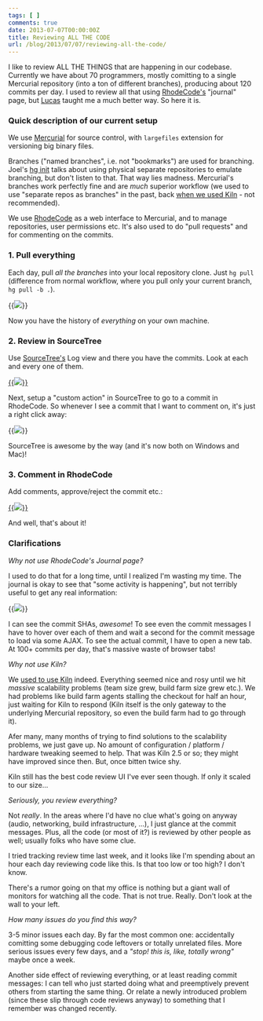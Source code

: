 ```yaml
---
tags: [ ]
comments: true
date: 2013-07-07T00:00:00Z
title: Reviewing ALL THE CODE
url: /blog/2013/07/07/reviewing-all-the-code/
---
```


I like to review ALL THE THINGS that are happening in our codebase. Currently we have about 70 programmers,
mostly comitting to a single Mercurial repository (into a ton of different branches), producing about
120 commits per day. I used to review all that using [RhodeCode's](http://rhodecode.org/) "journal" page, but [Lucas](https://twitter.com/lucasmeijer) taught me a much
better way. So here it is.


### Quick description of our current setup

We use [Mercurial](http://mercurial.selenic.com/) for source control, with `largefiles` extension for versioning big binary files.

Branches ("named branches", i.e. not "bookmarks") are used for branching. Joel's [hg init](http://hginit.com/05.html) talks about using physical separate repositories to emulate branching, but don't listen to that. That way lies madness. Mercurial's branches work perfectly fine and are *much* superior workflow (we used to use "separate repos as branches" in the past, back [when we used Kiln](http://aras-p.info/blog/2011/04/18/mercurialkiln-experience-so-far/) - not recommended).

We use [RhodeCode](http://rhodecode.org/) as a web interface to Mercurial, and to manage repositories, user permissions etc. It's also used to do "pull requests" and for commenting on the commits.


### 1. Pull everything

Each day, pull *all the branches* into your local repository clone. Just `hg pull` (difference from normal workflow,
where you pull only your current branch, `hg pull -b .`).

{{<img src="/img/blog/2013-07/review-pull.png">}}

Now you have the history of *everything* on your own machine.


### 2. Review in SourceTree

Use [SourceTree's](http://www.sourcetreeapp.com/) Log view and there you have the commits. Look at each and every one of them. 

[{{<img src="/img/blog/2013-07/review-sourcetree-500.jpg">}}](/img/blog/2013-07/review-sourcetree.png)

Next, setup a "custom action" in SourceTree to go to a commit in RhodeCode. So whenever I see a commit that I want
to comment on, it's just a right click away:

{{<img src="/img/blog/2013-07/review-customaction.png">}}

SourceTree is awesome by the way (and it's now both on Windows and Mac)!


### 3. Comment in RhodeCode

Add comments, approve/reject the commit etc.:

[{{<img src="/img/blog/2013-07/review-rhodecode-500.png">}}](/img/blog/2013-07/review-rhodecode.png)

And well, that's about it!


### Clarifications


*Why not use RhodeCode's Journal page?*

I used to do that for a long time, until I realized I'm wasting my time. The journal is okay to see that "some activity is happening", but not terribly useful to get any real information:

{{<img src="/img/blog/2013-07/review-journal.png">}}

I can see the commit SHAs, *awesome*! To see even the commit messages I have to hover over each of them and wait a second for the commit message to load via some AJAX. To see the actual commit, I have to open a new tab. At 100+ commits per day, that's massive waste of browser tabs!


*Why not use Kiln?*

We [used to use Kiln](http://aras-p.info/blog/2011/04/18/mercurialkiln-experience-so-far/) indeed. Everything seemed nice and rosy until we hit *massive* scalability problems (team size grew, build farm size grew etc.). We had problems like build farm agents stalling the checkout for half an hour, just waiting for Kiln to respond (Kiln itself is the only gateway to the underlying Mercurial repository, so even the build farm had to go through it).

Afer many, many months of trying to find solutions to the scalability problems, we just gave up. No amount of configuration / platform / hardware tweaking seemed to help. That was Kiln 2.5 or so; they might have improved since then. But, once bitten twice shy.

Kiln still has the best code review UI I've ever seen though. If only it scaled to our size...


*Seriously, you review everything?*

Not *really*. In the areas where I'd have no clue what's going on anyway (audio, networking, build infrastructure, ...), I just glance at the commit messages. Plus, all the code (or most of it?) is reviewed by other people as well; usually folks who have some clue.

I tried tracking review time last week, and it looks like I'm spending about an hour each day reviewing code like this. Is that too low or too high? I don't know.

There's a rumor going on that my office is nothing but a giant wall of monitors for watching all the code. That is not true. Really. Don't look at the wall to your left.


*How many issues do you find this way?*

3-5 minor issues each day. By far the most common one: accidentally comitting some debugging code leftovers or totally unrelated files. More serious issues every few days, and a *"stop! this is, like, totally wrong"* maybe once a week.

Another side effect of reviewing everything, or at least reading commit messages: I can tell who just started doing what and preemptively prevent others from starting the same thing. Or relate a newly introduced problem (since these slip through code reviews anyway) to something that I remember was changed recently.

